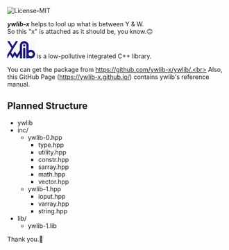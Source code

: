 ![License-MIT](https://img.shields.io/github/license/ywlib-x/ywlib-x.github.io?color=blue&style=plastic)

***ywlib-x*** helps to lool up what is between Y & W.<br>
So this "x" is attached as it should be, you know.😑

<img src="./ywlib.png" alt="ywlib-logo" height="40"> is a low-pollutive integrated C++ library.

You can get the package from https://github.com/ywlib-x/ywlib/.<br>
Also, this GitHub Page (https://ywlib-x.github.io/) contains ywlib's reference manual.

## Planned Structure
+ ywlib
+ inc/
    + ywlib-0.hpp
        + type.hpp
        + utility.hpp
        + constr.hpp
        + sarray.hpp
        + math.hpp
        + vector.hpp
    + ywlib-1.hpp
        + ioput.hpp
        + varray.hpp
        + string.hpp
+ lib/
    + ywlib-1.lib


Thank you.🙂
